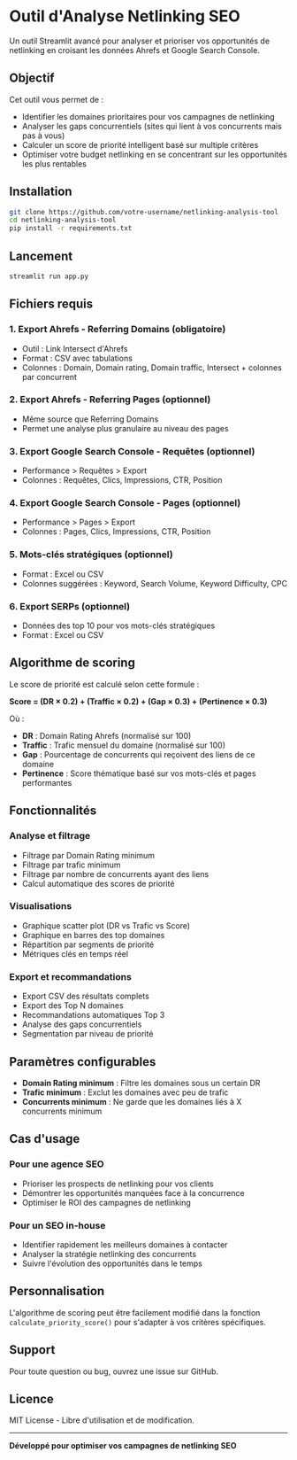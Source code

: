 # Outil d'Analyse Netlinking SEO

Un outil Streamlit avancé pour analyser et prioriser vos opportunités de netlinking en croisant les données Ahrefs et Google Search Console.

## Objectif

Cet outil vous permet de :
- Identifier les domaines prioritaires pour vos campagnes de netlinking
- Analyser les gaps concurrentiels (sites qui lient à vos concurrents mais pas à vous)
- Calculer un score de priorité intelligent basé sur multiple critères
- Optimiser votre budget netlinking en se concentrant sur les opportunités les plus rentables

## Installation

```bash
git clone https://github.com/votre-username/netlinking-analysis-tool
cd netlinking-analysis-tool
pip install -r requirements.txt
```

## Lancement

```bash
streamlit run app.py
```

## Fichiers requis

### 1. Export Ahrefs - Referring Domains (obligatoire)
- Outil : Link Intersect d'Ahrefs
- Format : CSV avec tabulations
- Colonnes : Domain, Domain rating, Domain traffic, Intersect + colonnes par concurrent

### 2. Export Ahrefs - Referring Pages (optionnel)
- Même source que Referring Domains
- Permet une analyse plus granulaire au niveau des pages

### 3. Export Google Search Console - Requêtes (optionnel)
- Performance > Requêtes > Export
- Colonnes : Requêtes, Clics, Impressions, CTR, Position

### 4. Export Google Search Console - Pages (optionnel)
- Performance > Pages > Export  
- Colonnes : Pages, Clics, Impressions, CTR, Position

### 5. Mots-clés stratégiques (optionnel)
- Format : Excel ou CSV
- Colonnes suggérées : Keyword, Search Volume, Keyword Difficulty, CPC

### 6. Export SERPs (optionnel)
- Données des top 10 pour vos mots-clés stratégiques
- Format : Excel ou CSV

## Algorithme de scoring

Le score de priorité est calculé selon cette formule :

**Score = (DR × 0.2) + (Traffic × 0.2) + (Gap × 0.3) + (Pertinence × 0.3)**

Où :
- **DR** : Domain Rating Ahrefs (normalisé sur 100)
- **Traffic** : Trafic mensuel du domaine (normalisé sur 100) 
- **Gap** : Pourcentage de concurrents qui reçoivent des liens de ce domaine
- **Pertinence** : Score thématique basé sur vos mots-clés et pages performantes

## Fonctionnalités

### Analyse et filtrage
- Filtrage par Domain Rating minimum
- Filtrage par trafic minimum  
- Filtrage par nombre de concurrents ayant des liens
- Calcul automatique des scores de priorité

### Visualisations
- Graphique scatter plot (DR vs Trafic vs Score)
- Graphique en barres des top domaines
- Répartition par segments de priorité
- Métriques clés en temps réel

### Export et recommandations
- Export CSV des résultats complets
- Export des Top N domaines
- Recommandations automatiques Top 3
- Analyse des gaps concurrentiels
- Segmentation par niveau de priorité

## Paramètres configurables

- **Domain Rating minimum** : Filtre les domaines sous un certain DR
- **Trafic minimum** : Exclut les domaines avec peu de trafic
- **Concurrents minimum** : Ne garde que les domaines liés à X concurrents minimum

## Cas d'usage

### Pour une agence SEO
- Prioriser les prospects de netlinking pour vos clients
- Démontrer les opportunités manquées face à la concurrence
- Optimiser le ROI des campagnes de netlinking

### Pour un SEO in-house  
- Identifier rapidement les meilleurs domaines à contacter
- Analyser la stratégie netlinking des concurrents
- Suivre l'évolution des opportunités dans le temps

## Personnalisation

L'algorithme de scoring peut être facilement modifié dans la fonction `calculate_priority_score()` pour s'adapter à vos critères spécifiques.

## Support

Pour toute question ou bug, ouvrez une issue sur GitHub.

## Licence

MIT License - Libre d'utilisation et de modification.

---

**Développé pour optimiser vos campagnes de netlinking SEO**
